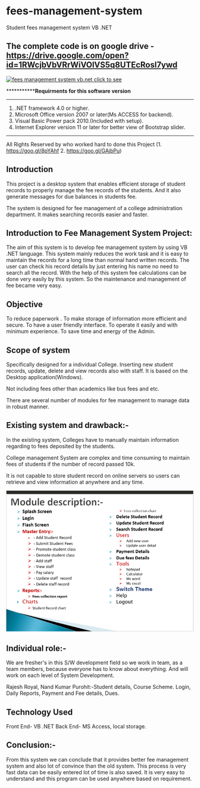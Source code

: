 # fees-management-system
Student fees management system VB .NET

## The complete code is on google drive - https://drive.google.com/open?id=1RWcjbVbVRrWiVOlVS5q8UTEcRosl7ywd


[![fees management system vb.net click to see](https://img.youtube.com/vi/-3TYLn1THCs/maxresdefault.jpg)](https://www.youtube.com/watch?v=-3TYLn1THCs)


*********************************************Requirments for this software version**********************************
********************************************************************************************************************
1. .NET framework 4.0 or higher.
2. Microsoft Office version 2007 or later(Ms ACCESS for backend).
3. Visual Basic Power pack 2010.(Included with setup).
4. Internet Explorer version 11 or later for better view of Bootstrap slider.
********************************************************************************************************************

All Rights Reserved by who worked hard to done this Project (1. https://goo.gl/8pYAhf  2. https://goo.gl/GAjbPu)


## Introduction
This project is a desktop system that enables efficient storage of student records to properly manage the fee records of the students. And it also generate messages for due balances in students fee.

The system is designed for fee management of a college administration department. It makes searching records easier and faster.

## Introduction to Fee Management System Project:

The aim of this system is to develop fee management system by using VB .NET language. This system mainly reduces the work task and it is easy to maintain the records for a long time than normal hand written records. The user can check his record details by just entering his name no need to search all the record. With the help of this system fee calculations can be done very easily by this system. So the maintenance and management of fee became very easy.

## Objective
To reduce paperwork .
To make storage of information more efficient and secure.
To have a user friendly interface.
To operate it easily and with minimum experience.
To save time and energy of the Admin.

## Scope of system
Specifically designed for a individual College. Inserting new student records, update, delete and view records also with staff. It is based on the Desktop application(Windows).

Not including fees other than academics like bus fees and etc.

There are several number of modules for fee management to manage data in robust manner.

## Existing system and drawback:-
In the existing system, Colleges have to manually maintain information regarding to fees deposited by the students.

College management System are complex and time consuming to maintain fees of students if the number of record passed 10k.

It is not capable to store student record on online servers so users can retrieve and view information at anywhere and any time.

<img src="https://github.com/Rajesh-Royal/fees-management-system/blob/master/Capture.PNG"></img>

## Individual role:-
We are fresher's in this S/W development field so we  work in  team, as a team members, because everyone has to know about everything. And will work on each level of System Development.

Rajesh Royal, Nand Kumar Purohit:-Student details, Course Scheme.  Login, Daily Reports, Payment and Fee details, Dues.

## Technology Used
Front End- VB .NET
Back End- MS Access, local storage.

## Conclusion:-
From this system we can conclude that it provides better fee management system and also lot of convince than the old system. This process is very fast data can be easily entered lot of time is also saved. It is very easy to understand and this program can be used anywhere based on requirement.











